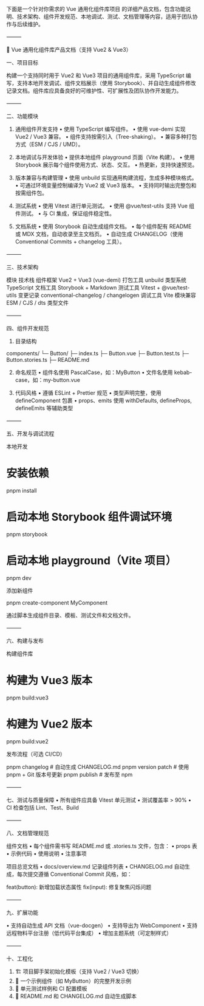 下面是一个针对你需求的 Vue 通用化组件库项目 的详细产品文档，包含功能说明、技术架构、组件开发规范、本地调试、测试、文档管理等内容，适用于团队协作与后续维护。

⸻

🎯 Vue 通用化组件库产品文档（支持 Vue2 & Vue3）

一、项目目标

构建一个支持同时用于 Vue2 和 Vue3 项目的通用组件库，采用 TypeScript 编写，支持本地开发调试、组件文档展示（使用 Storybook）、并自动生成组件修改记录文档。组件库应具备良好的可维护性、可扩展性及团队协作开发能力。

⸻

二、功能模块

1. 通用组件开发支持
   • 使用 TypeScript 编写组件。
   • 使用 vue-demi 实现 Vue2 / Vue3 兼容。
   • 组件支持按需引入（Tree-shaking）。
   • 兼容多种打包方式（ESM / CJS / UMD）。

2. 本地调试与开发体验
   • 提供本地组件 playground 页面（Vite 构建）。
   • 使用 Storybook 展示每个组件使用方式、状态、交互。
   • 热更新，支持快速预览。

3. 版本兼容与构建管理
   • 使用 unbuild 实现通用构建流程，生成多种模块格式。
   • 可通过环境变量控制编译为 Vue2 或 Vue3 版本。
   • 支持同时输出完整包和按需组件包。

4. 测试系统
   • 使用 Vitest 进行单元测试。
   • 使用 @vue/test-utils 支持 Vue 组件测试。
   • 与 CI 集成，保证组件稳定性。

5. 文档系统
   • 使用 Storybook 自动生成组件文档。
   • 每个组件配有 README 或 MDX 文档，自动收录至主文档页。
   • 自动生成 CHANGELOG（使用 Conventional Commits + changelog 工具）。

⸻

三、技术架构

模块 技术栈
组件框架 Vue2 + Vue3 (vue-demi)
打包工具 unbuild
类型系统 TypeScript
文档工具 Storybook + Markdown
测试工具 Vitest + @vue/test-utils
变更记录 conventional-changelog / changelogen
调试工具 Vite
模块兼容 ESM / CJS / dts 类型文件

⸻

四、组件开发规范

1. 目录结构

components/
└─ Button/
├─ index.ts
├─ Button.vue
├─ Button.test.ts
├─ Button.stories.ts
├─ README.md

2. 命名规范
   • 组件名使用 PascalCase，如：MyButton
   • 文件名使用 kebab-case，如：my-button.vue

3. 代码风格
   • 遵循 ESLint + Prettier 规范
   • 类型声明完整，使用 defineComponent 包裹
   • props、emits 使用 withDefaults, defineProps, defineEmits 等辅助类型

⸻

五、开发与调试流程

本地开发

# 安装依赖

pnpm install

# 启动本地 Storybook 组件调试环境

pnpm storybook

# 启动本地 playground（Vite 项目）

pnpm dev

添加新组件

pnpm create-component MyComponent

通过脚本生成组件目录、模板、测试文件和文档文件。

⸻

六、构建与发布

构建组件库

# 构建为 Vue3 版本

pnpm build:vue3

# 构建为 Vue2 版本

pnpm build:vue2

发布流程（可选 CI/CD）

pnpm changelog # 自动生成 CHANGELOG.md
pnpm version patch # 使用 pnpm + Git 版本号更新
pnpm publish # 发布至 npm

⸻

七、测试与质量保障
• 所有组件应具备 Vitest 单元测试
• 测试覆盖率 > 90%
• CI 检查包括 Lint、Test、Build

⸻

八、文档管理规范

组件文档
• 每个组件需书写 README.md 或 .stories.ts 文件，包含：
• props 表
• 示例代码
• 使用说明
• 注意事项

项目总览文档
• docs/overview.md 记录组件列表
• CHANGELOG.md 自动生成，每次提交遵循 Conventional Commit 风格，如：

feat(button): 新增加载状态属性
fix(input): 修复聚焦闪烁问题

⸻

九、扩展功能

• 支持自动生成 API 文档（vue-docgen）
• 支持导出为 WebComponent
• 支持远程物料平台注册（低代码平台集成）
• 增加主题系统（可定制样式）

⸻

十、工程化

1.  🏗️ 项目脚手架初始化模板（支持 Vue2 / Vue3 切换）
2.  🧩 一个示例组件（如 MyButton）的完整开发示例
3.  🧪 单元测试样例和 CI 配置模板
4.  📘 README.md 和 CHANGELOG.md 自动生成脚本
